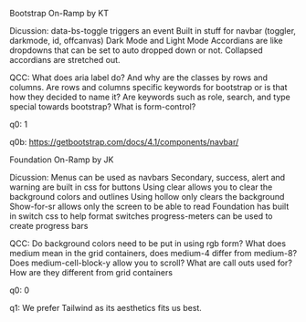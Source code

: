 Bootstrap On-Ramp by KT

Dicussion:
data-bs-toggle triggers an event
Built in stuff for navbar (toggler, darkmode, id, offcanvas)
Dark Mode and Light Mode
Accordians are like dropdowns that can be set to auto dropped down or not.
Collapsed accordians are stretched out.

QCC:
What does aria label do? And why are the classes by rows and columns. 
Are rows and columns specific keywords for bootstrap or is that how they decided to name it?
Are keywords such as role, search, and type special towards bootstrap?
What is form-control?

q0: 1

q0b: 
https://getbootstrap.com/docs/4.1/components/navbar/


Foundation On-Ramp by JK

Dicussion:
Menus can be used as navbars
Secondary, success, alert and warning are built in css for buttons
Using clear allows you to clear the background colors and outlines
Using hollow only clears the background
Show-for-sr allows only the screen to be able to read
Foundation has built in switch css to help format switches
progress-meters can be used to create progress bars

QCC:
Do background colors need to be put in using rgb form?
What does medium mean in the grid containers, does medium-4 differ from medium-8?
Does medium-cell-block-y allow you to scroll?
What are call outs used for? How are they different from grid containers


q0: 0

q1: We prefer Tailwind as its aesthetics fits us best. 
